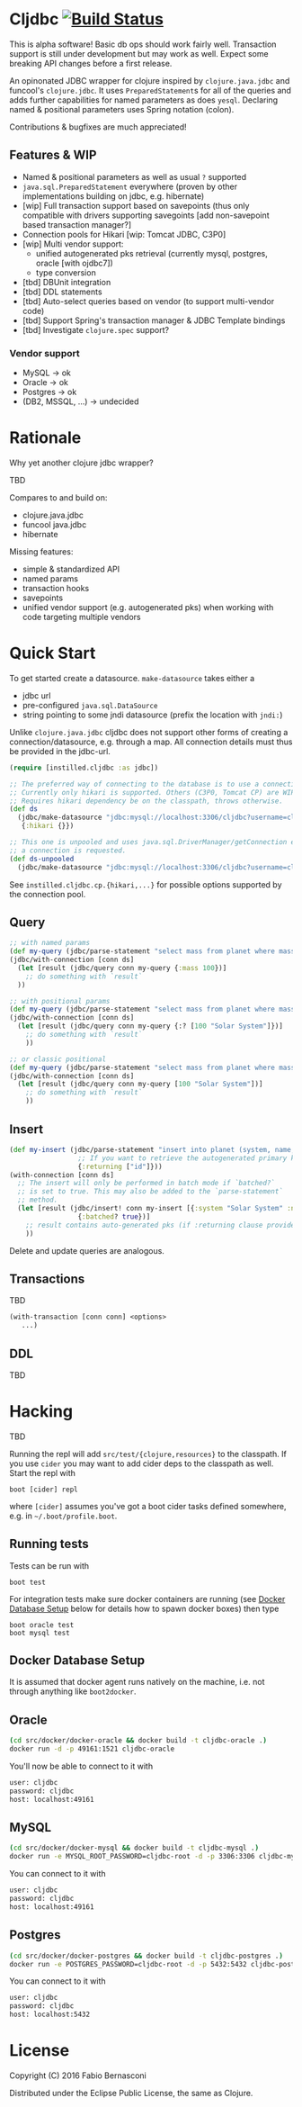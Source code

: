 # Cljdbc [![Build Status][badge]][build]

This is alpha software! Basic db ops should work fairly well. Transaction
support is still under development but may work as well. Expect some breaking
API changes before a first release.

An opinonated JDBC wrapper for clojure inspired by `clojure.java.jdbc` and
funcool's `clojure.jdbc`. It uses `PreparedStatement`s for all of the
queries and adds further capabilities for named parameters as does `yesql`.
Declaring named & positional parameters uses Spring notation (colon).

Contributions & bugfixes are much appreciated!



## Features & WIP

* Named & positional parameters as well as usual `?` supported
* `java.sql.PreparedStatement` everywhere (proven by other implementations
  building on jdbc, e.g. hibernate)
* [wip] Full transaction support based on savepoints (thus only compatible
  with drivers supporting savegoints [add non-savepoint based
  transaction manager?]
* Connection pools for Hikari [wip: Tomcat JDBC, C3P0]
* [wip] Multi vendor support:
  * unified autogenerated pks retrieval (currently mysql, postgres, oracle [with ojdbc7])
  * type conversion
* [tbd] DBUnit integration
* [tbd] DDL statements
* [tbd] Auto-select queries based on vendor (to support multi-vendor code)
* [tbd] Support Spring's transaction manager & JDBC Template bindings
* [tbd] Investigate `clojure.spec` support?

### Vendor support

* MySQL -> ok
* Oracle -> ok
* Postgres -> ok
* (DB2, MSSQL, ...) -> undecided


# Rationale

Why yet another clojure jdbc wrapper?

TBD

Compares to and build on:
* clojure.java.jdbc
* funcool java.jdbc
* hibernate

Missing features:
* simple & standardized API
* named params
* transaction hooks
* savepoints
* unified vendor support (e.g. autogenerated pks) when
  working with code targeting multiple vendors


# Quick Start

To get started create a datasource. `make-datasource` takes
either a

* jdbc url
* pre-configured `java.sql.DataSource`
* string pointing to some jndi datasource (prefix the location with
  `jndi:`)

Unlike `clojure.java.jdbc` cljdbc does not support other forms of
creating a connection/datasource, e.g. through a map. All
connection details must thus be provided in the jdbc-url.

```clojure
(require [instilled.cljdbc :as jdbc])

;; The preferred way of connecting to the database is to use a connection pool.
;; Currently only hikari is supported. Others (C3P0, Tomcat CP) are WIP.
;; Requires hikari dependency be on the classpath, throws otherwise.
(def ds
  (jdbc/make-datasource "jdbc:mysql://localhost:3306/cljdbc?username=cljdbc?password=cljdbc"
   {:hikari {}})

;; This one is unpooled and uses java.sql.DriverManager/getConnection each time
;; a connection is requested.
(def ds-unpooled
  (jdbc/make-datasource "jdbc:mysql://localhost:3306/cljdbc?username=cljdbc?password=cljdbc"))
```

See `instilled.cljdbc.cp.{hikari,...}` for possible options supported
by the connection pool.

## Query

```clojure
;; with named params
(def my-query (jdbc/parse-statement "select mass from planet where mass > :mass"))
(jdbc/with-connection [conn ds]
  (let [result (jdbc/query conn my-query {:mass 100})]
    ;; do something with `result`
  ))

;; with positional params
(def my-query (jdbc/parse-statement "select mass from planet where mass > :? and system = :?"))
(jdbc/with-connection [conn ds]
  (let [result (jdbc/query conn my-query {:? [100 "Solar System"]})]
    ;; do something with `result`
    ))

;; or classic positional
(def my-query (jdbc/parse-statement "select mass from planet where mass > ? and system = ?"))
(jdbc/with-connection [conn ds]
  (let [result (jdbc/query conn my-query [100 "Solar System"])]
    ;; do something with `result`
    ))
```


## Insert

```clojure
(def my-insert (jdbc/parse-statement "insert into planet (system, name, mass) values (:system,:name,:mass)"
                 ;; If you want to retrieve the autogenerated primary key, use returning
                 {:returning ["id"]}))
(with-connection [conn ds]
  ;; The insert will only be performed in batch mode if `batched?`
  ;; is set to true. This may also be added to the `parse-statement`
  ;; method.
  (let [result (jdbc/insert! conn my-insert [{:system "Solar System" :name "Earth" :mass 3.47}]
                 {:batched? true})]
    ;; result contains auto-generated pks (if :returning clause provided in statement)
    ))
```

Delete and update queries are analogous.

## Transactions

TBD

```clojure
(with-transaction [conn conn] <options>
   ...)
```

## DDL

TBD


# Hacking

TBD

Running the repl will add `src/test/{clojure,resources}` to the classpath. If you use `cider`
you may want to add cider deps to the classpath as well. Start the repl with

    boot [cider] repl

where `[cider]` assumes you've got a boot cider tasks defined somewhere, e.g. in
`~/.boot/profile.boot`.


## Running tests

Tests can be run with

    boot test

For integration tests make sure docker containers are running (see [Docker Database Setup](#docker-database-setup) below for details how to spawn
docker boxes) then type

    boot oracle test
    boot mysql test

## Docker Database Setup

It is assumed that docker agent runs natively on the machine, i.e.
not through anything like `boot2docker`.

## Oracle

```sh
(cd src/docker/docker-oracle && docker build -t cljdbc-oracle .)
docker run -d -p 49161:1521 cljdbc-oracle
```

You'll now be able to connect to it with

```sh
user: cljdbc
password: cljdbc
host: localhost:49161
```

## MySQL

```sh
(cd src/docker/docker-mysql && docker build -t cljdbc-mysql .)
docker run -e MYSQL_ROOT_PASSWORD=cljdbc-root -d -p 3306:3306 cljdbc-mysql
```

You can connect to it with

```sh
user: cljdbc
password: cljdbc
host: localhost:49161
```

## Postgres

```sh
(cd src/docker/docker-postgres && docker build -t cljdbc-postgres .)
docker run -e POSTGRES_PASSWORD=cljdbc-root -d -p 5432:5432 cljdbc-postgres
```

You can connect to it with

```sh
user: cljdbc
password: cljdbc
host: localhost:5432
```


# License

Copyright (C) 2016 Fabio Bernasconi

Distributed under the Eclipse Public License, the same as Clojure.


[badge]: https://travis-ci.org/instilled/cljdbc.svg?branch=master
[build]: https://travis-ci.org/instilled/cljdbc
